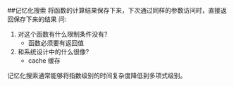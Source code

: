 ##记忆化搜索
将函数的计算结果保存下来，下次通过同样的参数访问时，直接返回保存下来的结果
问:
1. 对这个函数有什么限制条件没有? 
    - 函数必须要有返回值
2. 和系统设计中的什么很像? 
    - cache 缓存


记忆化搜索通常能够将指数级别的时间复杂度降低到多项式级别。